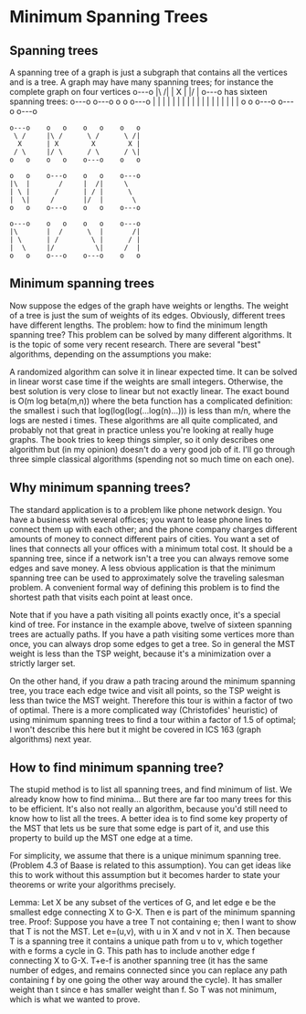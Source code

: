 # Minimum Spanning Trees
## Spanning trees
A spanning tree of a graph is just a subgraph that contains all the vertices and is a tree. A graph may have many spanning trees; for instance the complete graph on four vertices
    o---o
    |\ /|
    | X |
    |/ \|
    o---o
has sixteen spanning trees:
    o---o    o---o    o   o    o---o
    |   |    |        |   |        |
    |   |    |        |   |        |
    |   |    |        |   |        |
    o   o    o---o    o---o    o---o

    o---o    o   o    o   o    o   o
     \ /     |\ /      \ /      \ /|
      X      | X        X        X |
     / \     |/ \      / \      / \|
    o   o    o   o    o---o    o   o

    o   o    o---o    o   o    o---o
    |\  |       /     |  /|     \
    | \ |      /      | / |      \
    |  \|     /       |/  |       \
    o   o    o---o    o   o    o---o

    o---o    o   o    o   o    o---o
    |\       |  /      \  |       /|
    | \      | /        \ |      / |
    |  \     |/          \|     /  |
    o   o    o---o    o---o    o   o
## Minimum spanning trees
Now suppose the edges of the graph have weights or lengths. The weight of a tree is just the sum of weights of its edges. Obviously, different trees have different lengths. The problem: how to find the minimum length spanning tree?
This problem can be solved by many different algorithms. It is the topic of some very recent research. There are several "best" algorithms, depending on the assumptions you make:

A randomized algorithm can solve it in linear expected time. 
It can be solved in linear worst case time if the weights are small integers.
Otherwise, the best solution is very close to linear but not exactly linear. The exact bound is O(m log beta(m,n)) where the beta function has a complicated definition: the smallest i such that log(log(log(...log(n)...))) is less than m/n, where the logs are nested i times.
These algorithms are all quite complicated, and probably not that great in practice unless you're looking at really huge graphs. The book tries to keep things simpler, so it only describes one algorithm but (in my opinion) doesn't do a very good job of it. I'll go through three simple classical algorithms (spending not so much time on each one).
## Why minimum spanning trees?
The standard application is to a problem like phone network design. You have a business with several offices; you want to lease phone lines to connect them up with each other; and the phone company charges different amounts of money to connect different pairs of cities. You want a set of lines that connects all your offices with a minimum total cost. It should be a spanning tree, since if a network isn't a tree you can always remove some edges and save money.
A less obvious application is that the minimum spanning tree can be used to approximately solve the traveling salesman problem. A convenient formal way of defining this problem is to find the shortest path that visits each point at least once.

Note that if you have a path visiting all points exactly once, it's a special kind of tree. For instance in the example above, twelve of sixteen spanning trees are actually paths. If you have a path visiting some vertices more than once, you can always drop some edges to get a tree. So in general the MST weight is less than the TSP weight, because it's a minimization over a strictly larger set.

On the other hand, if you draw a path tracing around the minimum spanning tree, you trace each edge twice and visit all points, so the TSP weight is less than twice the MST weight. Therefore this tour is within a factor of two of optimal. There is a more complicated way (Christofides' heuristic) of using minimum spanning trees to find a tour within a factor of 1.5 of optimal; I won't describe this here but it might be covered in ICS 163 (graph algorithms) next year.

## How to find minimum spanning tree?
The stupid method is to list all spanning trees, and find minimum of list. We already know how to find minima... But there are far too many trees for this to be efficient. It's also not really an algorithm, because you'd still need to know how to list all the trees.
A better idea is to find some key property of the MST that lets us be sure that some edge is part of it, and use this property to build up the MST one edge at a time.

For simplicity, we assume that there is a unique minimum spanning tree. (Problem 4.3 of Baase is related to this assumption). You can get ideas like this to work without this assumption but it becomes harder to state your theorems or write your algorithms precisely.

Lemma: Let X be any subset of the vertices of G, and let edge e be the smallest edge connecting X to G-X. Then e is part of the minimum spanning tree.
Proof: Suppose you have a tree T not containing e; then I want to show that T is not the MST. Let e=(u,v), with u in X and v not in X. Then because T is a spanning tree it contains a unique path from u to v, which together with e forms a cycle in G. This path has to include another edge f connecting X to G-X. T+e-f is another spanning tree (it has the same number of edges, and remains connected since you can replace any path containing f by one going the other way around the cycle). It has smaller weight than t since e has smaller weight than f. So T was not minimum, which is what we wanted to prove.
